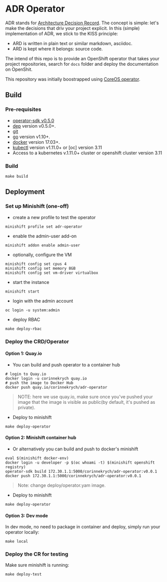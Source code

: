 # ADR Operator

ADR stands for [Architecture Decision Record](https://adr.github.io/). 
The concept is simple: let's make the decisions that driv your project explicit.
In this (simple) implementation of ADR, we stick to the KISS principle:
- ARD is written in plain text or similar markdown, asciidoc.
- ARD is kept where it belongs: source code.

The intend of this repo is to provide an OpenShift operator that takes 
your project repositories, search for `docs` folder and deploy 
the documentation on OpenShit.

This repository was initially boostrapped using [CoreOS operator](https://github.com/operator-framework/operator-sdk). 

## Build

### Pre-requisites
- [operator-sdk v0.5.0](https://github.com/operator-framework/operator-sdk#quick-start) 
- [dep][dep_tool] version v0.5.0+.
- [git][git_tool]
- [go][go_tool] version v1.10+.
- [docker][docker_tool] version 17.03+.
- [kubectl][kubectl_tool] version v1.11.0+ or [oc] version 3.11
- Access to a kubernetes v.1.11.0+ cluster or openshift cluster version 3.11

### Build
```
make build
```
## Deployment

### Set up Minishift (one-off)
* create a new profile to test the operator
```
minishift profile set adr-operator
```
* enable the admin-user add-on
```
minishift addon enable admin-user
```
* optionally, configure the VM 
```
minishift config set cpus 4
minishift config set memory 8GB
minishift config set vm-driver virtualbox
```
* start the instance
```
minishift start
```
* login with the admin account
```
oc login -u system:admin
```
* deploy RBAC
```
make deploy-rbac
```

### Deploy the CRD/Operator
#### Option 1: Quay.io
* You can build and push operator to a container hub
```
# login to Quay.io
docker login -u corinnekrych quay.io
# push the image to Docker Hub
docker push quay.io/corinnekrych/adr-operator
```
> NOTE: here we use quay.io, make sure once you've pushed your image that 
the image is visible as public(by default, it's pushed as private).
* Deploy to minishift
```
make deploy-operator
```
#### Option 2: Minishift container hub
* Or alternatively you can build and push to docker's minishift
```
eval $(minishift docker-env)
docker login -u developer -p $(oc whoami -t) $(minishift openshift registry)
operator-sdk build 172.30.1.1:5000/corinnekrych/adr-operator:v0.0.1
docker push 172.30.1.1:5000/corinnekrych/adr-operator:v0.0.1
```
> Note: change deploy/operator.yam image.
* Deploy to minishift
```
make deploy-operator
```

#### Option 3: Dev mode
In dev mode, no need to package in container and deploy, simply run your operator locally:
```
make local
```

### Deploy the CR for testing
Make sure minishift is running:
```
make deploy-test
```

[dep_tool]:https://golang.github.io/dep/docs/installation.html
[git_tool]:https://git-scm.com/downloads
[go_tool]:https://golang.org/dl/
[docker_tool]:https://docs.docker.com/install/
[kubectl_tool]:https://kubernetes.io/docs/tasks/tools/install-kubectl/